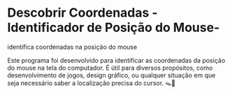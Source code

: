 # Descobrir Coordenadas - Identificador de Posição do Mouse-
identifica coordenadas na posição do mouse

Este programa foi desenvolvido para identificar as coordenadas da posição do mouse na tela do computador. É útil para diversos propósitos, como desenvolvimento de jogos, design gráfico, ou qualquer situação em que seja necessário saber a localização precisa do cursor. 🪤🐀
